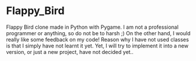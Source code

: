 # Flappy_Bird
Flappy Bird clone made in Python with Pygame. I am not a professional programmer or anything, so do not be to harsh ;)
On the other hand, I would really like some feedback on my code! Reason why I have not used classes is that I simply have not
learnt it yet. Yet, I will try to implement it into a new version, or just a new project, have not decided yet..
